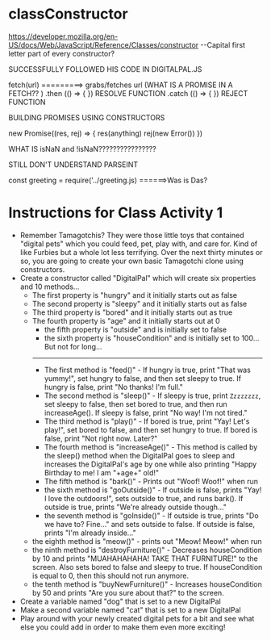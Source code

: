 # classConstructor
https://developer.mozilla.org/en-US/docs/Web/JavaScript/Reference/Classes/constructor
--Capital first letter part of every constructor?

SUCCESSFULLY FOLLOWED HIS CODE IN DIGITALPAL.JS

fetch(url)  =========> grabs/fetches url (WHAT IS A PROMISE IN A FETCH?? )
.then (() => { }) RESOLVE FUNCTION
.catch (() => { }) REJECT FUNCTION 

BUILDING PROMISES USING CONSTRUCTORS

new Promise((res, rej) => {
    res(anything)
    rej(new Error())
})

WHAT IS isNaN and !isNaN????????????????

STILL DON'T UNDERSTAND PARSEINT

const greeting = require('../greeting.js) ======>Was is Das?

# **Instructions for Class Activity 1**
* Remember Tamagotchis? They were those little toys that contained "digital pets" which you could feed, pet, play with, and care for. Kind of like Furbies but a whole lot less terrifying. Over the next thirty minutes or so, you are going to create your own basic Tamagotchi clone using constructors.
* Create a constructor called "DigitalPal" which will create six properties and 10 methods...
  * The first property is "hungry" and it initially starts out as false
  * The second property is "sleepy" and it initially starts out as false
  * The third property is "bored" and it initially starts out as true
  * The fourth property is "age" and it initially starts out at 0
	* the fifth property is "outside" and is initially set to false
	* the sixth property is "houseCondition" and is initially set to 100... But not for long...
	- - - 
	* The first method is "feed()" - If hungry is true, print "That was yummy!", set hungry to false, and then set sleepy to true. If hungry is false, print "No thanks! I'm full."
	* The second method is "sleep()" - If sleepy is true, print `Zzzzzzzz`, set sleepy to false, then set bored to true, and then run increaseAge(). If sleepy is false, print "No way! I'm not tired."
	* The third method is "play()" - If bored is true, print "Yay! Let's play!", set bored to false, and then set hungry to true. If bored is false, print "Not right now. Later?"
	* The fourth method is "increaseAge()" - This method is called by the sleep() method when the DigitalPal goes to sleep and increases the DigitalPal's age by one while also printing "Happy Birthday to me! I am "+age+" old!"
	* The fifth method is "bark()" - Prints out "Woof! Woof!" when run
	* the sixth method is "goOutside()" - If outside is false, prints "Yay! I love the outdoors!", sets outside to true, and runs bark(). If outside is true, prints "We're already outside though..."
	* the seventh method is "goInside()" - If outside is true, prints "Do we have to? Fine..." and sets outside to false. If outside is false, prints "I'm already inside..."
  * the eighth method is "meow()" - prints out "Meow! Meow!" when run
  * the ninth method is "destroyFurniture()" - Decreases houseCondition by 10 and prints "MUAHAHAHAHA! TAKE THAT FURNITURE!" to the screen. Also sets bored to false and sleepy to true. If houseCondition is equal to 0, then this should not run anymore.
  * the tenth method is "buyNewFurniture()" - Increases houseCondition by 50 and prints "Are you sure about that?" to the screen.
* Create a variable named "dog" that is set to a new DigitalPal
* Make a second variable named "cat" that is set to a new DigitalPal
* Play around with your newly created digital pets for a bit and see what else you could add in order to make them even more exciting!
